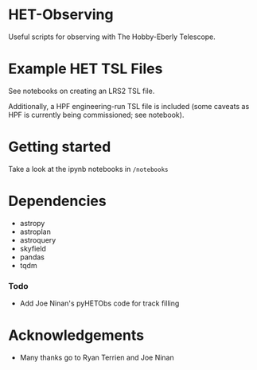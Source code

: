 # HET-Observing
Useful scripts for observing with The Hobby-Eberly Telescope.

# Example HET TSL Files
See notebooks on creating an LRS2 TSL file.

Additionally, a HPF engineering-run TSL file is included (some caveats as HPF is currently being commissioned; see notebook).

# Getting started
Take a look at the ipynb notebooks in `/notebooks`

# Dependencies
- astropy
- astroplan
- astroquery
- skyfield
- pandas
- tqdm

### Todo
- Add Joe Ninan's pyHETObs code for track filling

# Acknowledgements
- Many thanks go to Ryan Terrien and Joe Ninan
